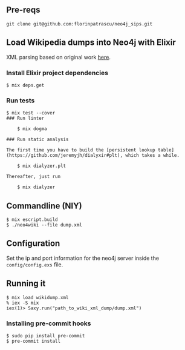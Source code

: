 ## Pre-reqs

    git clone git@github.com:florinpatrascu/neo4j_sips.git

## Load Wikipedia dumps into Neo4j with Elixir

XML parsing based on original work [here](https://github.com/benjamintanweihao/saxy).

### Install Elixir project dependencies

    $ mix deps.get

### Run tests

    $ mix test --cover
    ### Run linter

        $ mix dogma

    ### Run static analysis

    The first time you have to build the [persistent lookup table](https://github.com/jeremyjh/dialyxir#plt), which takes a while.

        $ mix dialyzer.plt

    Thereafter, just run

        $ mix dialyzer

## Commandline (NIY)

    $ mix escript.build
    $ ./neo4wiki --file dump.xml

## Configuration

Set the ip and port information for the neo4j server inside the `config/config.exs` file.

## Running it
    $ mix load wikidump.xml
    % iex -S mix
    iex(1)> Saxy.run("path_to_wiki_xml_dump/dump.xml")

### Installing pre-commit hooks

    $ sudo pip install pre-commit
    $ pre-commit install
